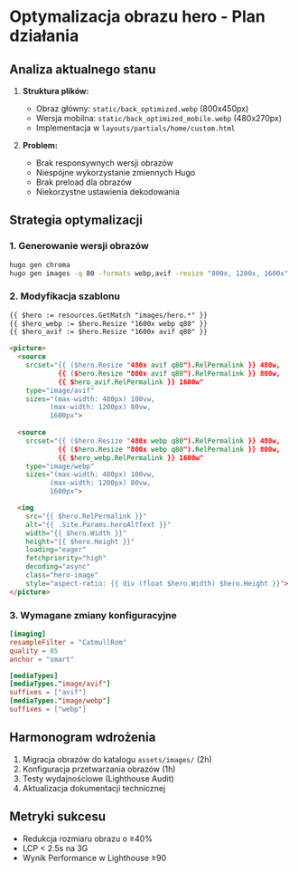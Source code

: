 # Optymalizacja obrazu hero - Plan działania

## Analiza aktualnego stanu
1. **Struktura plików:**
   - Obraz główny: `static/back_optimized.webp` (800x450px)
   - Wersja mobilna: `static/back_optimized_mobile.webp` (480x270px)
   - Implementacja w `layouts/partials/home/custom.html`

2. **Problem:**
   - Brak responsywnych wersji obrazów
   - Niespójne wykorzystanie zmiennych Hugo
   - Brak preload dla obrazów
   - Niekorzystne ustawienia dekodowania

## Strategia optymalizacji

### 1. Generowanie wersji obrazów
```bash
hugo gen chroma
hugo gen images -q 80 -formats webp,avif -resize "800x, 1200x, 1600x"
```

### 2. Modyfikacja szablonu
```html
{{ $hero := resources.GetMatch "images/hero.*" }}
{{ $hero_webp := $hero.Resize "1600x webp q80" }}
{{ $hero_avif := $hero.Resize "1600x avif q80" }}

<picture>
  <source 
    srcset="{{ ($hero.Resize "480x avif q80").RelPermalink }} 480w,
            {{ ($hero.Resize "800x avif q80").RelPermalink }} 800w,
            {{ $hero_avif.RelPermalink }} 1600w"
    type="image/avif"
    sizes="(max-width: 480px) 100vw,
          (max-width: 1200px) 80vw,
          1600px">
  
  <source
    srcset="{{ ($hero.Resize "480x webp q80").RelPermalink }} 480w,
            {{ ($hero.Resize "800x webp q80").RelPermalink }} 800w,
            {{ $hero_webp.RelPermalink }} 1600w"
    type="image/webp"
    sizes="(max-width: 480px) 100vw,
          (max-width: 1200px) 80vw,
          1600px">

  <img 
    src="{{ $hero.RelPermalink }}"
    alt="{{ .Site.Params.heroAltText }}"
    width="{{ $hero.Width }}"
    height="{{ $hero.Height }}"
    loading="eager"
    fetchpriority="high"
    decoding="async"
    class="hero-image"
    style="aspect-ratio: {{ div (float $hero.Width) $hero.Height }}">
</picture>
```

### 3. Wymagane zmiany konfiguracyjne
```toml
[imaging]
resampleFilter = "CatmullRom"
quality = 85
anchor = "smart"

[mediaTypes]
[mediaTypes."image/avif"]
suffixes = ["avif"]
[mediaTypes."image/webp"]
suffixes = ["webp"]
```

## Harmonogram wdrożenia
1. Migracja obrazów do katalogu `assets/images/` (2h)
2. Konfiguracja przetwarzania obrazów (1h)
3. Testy wydajnościowe (Lighthouse Audit)
4. Aktualizacja dokumentacji technicznej

## Metryki sukcesu
- Redukcja rozmiaru obrazu o ≥40%
- LCP < 2.5s na 3G
- Wynik Performance w Lighthouse ≥90
